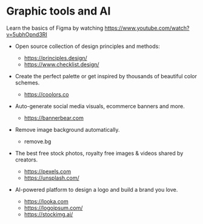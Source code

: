 # Graphic tools and AI 

Learn the basics of Figma by watching https://www.youtube.com/watch?v=5ubhOpnd3RI

* Open source collection of design principles and methods:
    - https://principles.design/
    - https://www.checklist.design/

* Create the perfect palette or get inspired by thousands of beautiful color schemes. 
    - https://coolors.co

* Auto-generate social media visuals, ecommerce banners and more.
    - https://bannerbear.com
* Remove image background automatically.
    - remove.bg 
* The best free stock photos, royalty free images & videos shared by creators.
    - https://pexels.com
    - https://unsplash.com/

* AI-powered platform to design a logo and build a brand you love.
    - https://looka.com
    - https://logoipsum.com/
    - https://stockimg.ai/

